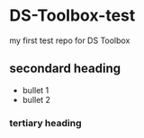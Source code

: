 # DS-Toolbox-test
my first test repo for DS Toolbox

## secondard heading
* bullet 1
* bullet 2

### tertiary heading
